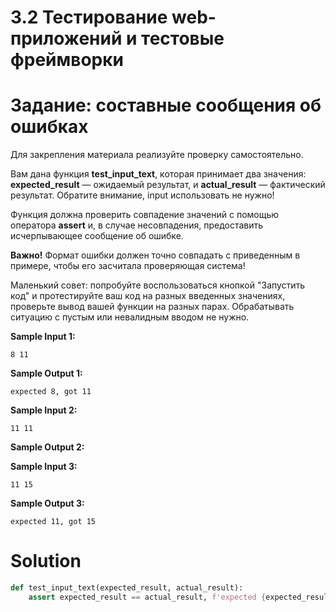 # 3.2 Тестирование web-приложений и тестовые фреймворки
# Задание: составные сообщения об ошибках
Для закрепления материала реализуйте проверку самостоятельно. 

Вам дана функция **test_input_text**,  которая принимает два значения: **expected_result** — ожидаемый результат, и **actual_result** — фактический результат. Обратите внимание, input использовать не нужно!

Функция должна проверить совпадение значений с помощью оператора **assert** и, в случае несовпадения, предоставить исчерпывающее сообщение об ошибке. 

**Важно!** Формат ошибки должен точно совпадать с приведенным в примере, чтобы его засчитала проверяющая система! 

Маленький совет: попробуйте воспользоваться кнопкой "Запустить код" и протестируйте ваш код на разных введенных значениях, проверьте вывод вашей функции на разных парах. Обрабатывать ситуацию с пустым или невалидным вводом не нужно. 

**Sample Input 1:**
```
8 11
```
**Sample Output 1:**
```
expected 8, got 11
```
**Sample Input 2:**
```
11 11
```
**Sample Output 2:**

**Sample Input 3:**
```
11 15
```
**Sample Output 3:**
```
expected 11, got 15
```
# Solution
```python
def test_input_text(expected_result, actual_result):
    assert expected_result == actual_result, f'expected {expected_result}, got {actual_result}'
```